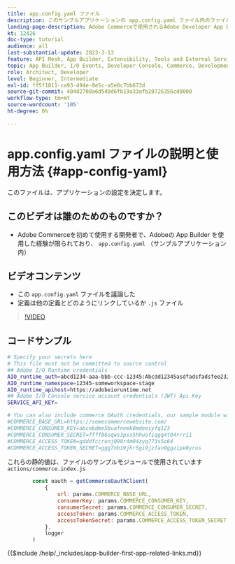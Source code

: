 ```yaml
---
title: app.config.yaml ファイル
description: このサンプルアプリケーションの app.config.yaml ファイル内のファイルの種類について説明します。
landing-page-description: Adobe Commerceで使用されるAdobe Developer App Builder と、app.config.yaml に含まれるファイルの種類について説明します。
kt: 12426
doc-type: tutorial
audience: all
last-substantial-update: 2023-3-13
feature: API Mesh, App Builder, Extensibility, Tools and External Services, Backend Development
topic: App Builder, I/O Events, Developer Console, Commerce, Development, Integrations
role: Architect, Developer
level: Beginner, Intermediate
exl-id: ff5f1811-ca93-494e-8e5c-a5e0c7bb673d
source-git-commit: 404d2708a6d540d6fb19a33afb20726356cd8000
workflow-type: tm+mt
source-wordcount: '105'
ht-degree: 0%

---
```


# app.config.yaml ファイルの説明と使用方法 {#app-config-yaml}

このファイルは、アプリケーションの設定を決定します。

## このビデオは誰のためのものですか？

* Adobe Commerceを初めて使用する開発者で、Adobeの App Builder を使用した経験が限られており、 `app.config.yaml` （サンプルアプリケーション内）

## ビデオコンテンツ

* この `app.config.yaml` ファイルを議論した
* 定義は他の定義とどのようにリンクしているか `.js` ファイル

>[!VIDEO](https://video.tv.adobe.com/v/3416592?quality=12&learn=on)

## コードサンプル

```bash
# Specify your secrets here
# This file must not be committed to source control
## Adobe I/O Runtime credentials
AIO_runtime_auth=abcd1234-aaa-bbb-ccc-12345:Abcdd12345asdfadsfadsfee2323232323232
AIO_runtime_namespace=12345-someworkspace-stage
AIO_runtime_apihost=https://adobeioruntime.net
## Adobe I/O Console service account credentials (JWT) Api Key
SERVICE_API_KEY=

# You can also include commerce OAuth credentials, our sample module will use the following example credentials:
#COMMERCE_BASE_URL=https://somecommercewebsite.com/
#COMMERCE_CONSUMER_KEY=abcebdme5bvafnemk0mdeeiyfq123
#COMMERCE_CONSUMER_SECRET=ffff86sqws3pss5hhuofiqgq4t04rrr11
#COMMERCE_ACCESS_TOKEN=gdddfccronj098r4m04zyq773s5o64
#COMMERCE_ACCESS_TOKEN_SECRET=ggg7nb19jhr5gi9jzfan9ggzipe8yrus
```

これらの静的値は、ファイルのサンプルモジュールで使用されています `actions/commerce.index.js`

```javascript
        const oauth = getCommerceOauthClient(
            {
                url: params.COMMERCE_BASE_URL,
                consumerKey: params.COMMERCE_CONSUMER_KEY,
                consumerSecret: params.COMMERCE_CONSUMER_SECRET,
                accessToken: params.COMMERCE_ACCESS_TOKEN,
                accessTokenSecret: params.COMMERCE_ACCESS_TOKEN_SECRET
            },
            logger
        )
```

{{$include /help/_includes/app-builder-first-app-related-links.md}}

